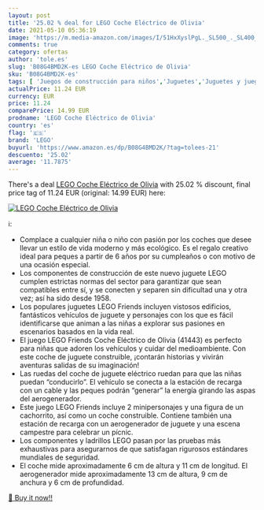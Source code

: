 ```yaml
---
layout: post
title: '25.02 % deal for LEGO Coche Eléctrico de Olivia'
date: 2021-05-10 05:36:19
image: 'https://m.media-amazon.com/images/I/51HxXyslPgL._SL500_._SL400_.jpg'
comments: true
category: ofertas
author: 'tole.es'
slug: 'B08G4BMD2K-es LEGO Coche Eléctrico de Olivia'
sku: 'B08G4BMD2K-es'
tags: [ 'Juegos de construcción para niños','Juguetes','Juguetes y juegos','lego', ]
actualPrice: 11.24 EUR
currency: EUR
price: 11.24
comparePrice: 14.99 EUR
prodname: 'LEGO Coche Eléctrico de Olivia'
country: 'es'
flag: '🇪🇸'
brand: 'LEGO'
buyurl: 'https://www.amazon.es/dp/B08G4BMD2K/?tag=tolees-21'
descuento: '25.02'
average: '11.7875'
---
```


There's a deal [LEGO Coche Eléctrico de Olivia](https://www.amazon.es/dp/B08G4BMD2K/?tag=tolees-21)  with  25.02 % discount, final price tag of  11.24 EUR (original: 14.99 EUR) here:

[![LEGO Coche Eléctrico de Olivia](https://m.media-amazon.com/images/I/51HxXyslPgL._SL500_._SL400_.jpg)](https://www.amazon.es/dp/B08G4BMD2K/?tag=tolees-21)

ℹ️:

- Complace a cualquier niña o niño con pasión por los coches que desee llevar un estilo de vida moderno y más ecológico. Es el regalo creativo ideal para peques a partir de 6 años por su cumpleaños o con motivo de una ocasión especial.
- Los componentes de construcción de este nuevo juguete LEGO cumplen estrictas normas del sector para garantizar que sean compatibles entre sí, y se conecten y separen sin dificultad una y otra vez; así ha sido desde 1958.
- Los populares juguetes LEGO Friends incluyen vistosos edificios, fantásticos vehículos de juguete y personajes con los que es fácil identificarse que animan a las niñas a explorar sus pasiones en escenarios basados en la vida real.
- El juego LEGO Friends Coche Eléctrico de Olivia (41443) es perfecto para niñas que adoren los vehículos y cuidar del medioambiente. Con este coche de juguete construible, ¡contarán historias y vivirán aventuras salidas de su imaginación!
- Las ruedas del coche de juguete eléctrico ruedan para que las niñas puedan “conducirlo”. El vehículo se conecta a la estación de recarga con un cable y las peques podrán “generar” la energía girando las aspas del aerogenerador.
- Este juego LEGO Friends incluye 2 minipersonajes y una figura de un cachorrito, así como un coche construible. Contiene también una estación de recarga con un aerogenerador de juguete y una escena campestre para celebrar un pícnic.
- Los componentes y ladrillos LEGO pasan por las pruebas más exhaustivas para asegurarnos de que satisfagan rigurosos estándares mundiales de seguridad.
- El coche mide aproximadamente 6 cm de altura y 11 cm de longitud. El aerogenerador mide aproximadamente 13 cm de altura, 9 cm de anchura y 6 cm de profundidad.

[🛒 Buy it now!!](https://www.amazon.es/dp/B08G4BMD2K/?tag=tolees-21)
